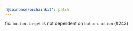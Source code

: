 ```yaml
---
'@coinbase/onchainkit': patch
---
```


fix: `button.target` is not dependent on `button.action` (#243)
